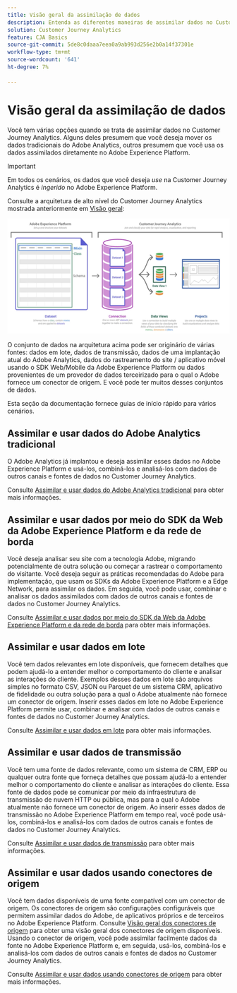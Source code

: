 ```yaml
---
title: Visão geral da assimilação de dados
description: Entenda as diferentes maneiras de assimilar dados no Customer Journey Analytics
solution: Customer Journey Analytics
feature: CJA Basics
source-git-commit: 5de8c0daaa7eea0a9ab993d256e2b0a14f37301e
workflow-type: tm+mt
source-wordcount: '641'
ht-degree: 7%

---
```



# Visão geral da assimilação de dados

Você tem várias opções quando se trata de assimilar dados no Customer Journey Analytics. Alguns deles presumem que você deseja mover os dados tradicionais do Adobe Analytics, outros presumem que você usa os dados assimilados diretamente no Adobe Experience Platform.

>[!IMPORTANT]
>
>Em todos os cenários, os dados que você deseja _use_ na Customer Journey Analytics é _ingerido_ no Adobe Experience Platform.


Consulte a arquitetura de alto nível do Customer Journey Analytics mostrada anteriormente em [Visão geral](https://experienceleague.adobe.com/docs/analytics-platform/using/cja-overview/cja-overview.html?lang=pt-BR):

![Customer Journey Analytics](./assets/cja-architecture.png)

O conjunto de dados na arquitetura acima pode ser originário de várias fontes: dados em lote, dados de transmissão, dados de uma implantação atual do Adobe Analytics, dados do rastreamento do site / aplicativo móvel usando o SDK Web/Mobile da Adobe Experience Platform ou dados provenientes de um provedor de dados terceirizado para o qual o Adobe fornece um conector de origem. E você pode ter muitos desses conjuntos de dados.

Esta seção da documentação fornece guias de início rápido para vários cenários.

## Assimilar e usar dados do Adobe Analytics tradicional

O Adobe Analytics já implantou e deseja assimilar esses dados no Adobe Experience Platform e usá-los, combiná-los e analisá-los com dados de outros canais e fontes de dados no Customer Journey Analytics.

Consulte [Assimilar e usar dados do Adobe Analytics tradicional](./analytics.md) para obter mais informações.

## Assimilar e usar dados por meio do SDK da Web da Adobe Experience Platform e da rede de borda

Você deseja analisar seu site com a tecnologia Adobe, migrando potencialmente de outra solução ou começar a rastrear o comportamento do visitante. Você deseja seguir as práticas recomendadas do Adobe para implementação, que usam os SDKs da Adobe Experience Platform e a Edge Network, para assimilar os dados. Em seguida, você pode usar, combinar e analisar os dados assimilados com dados de outros canais e fontes de dados no Customer Journey Analytics.

Consulte [Assimilar e usar dados por meio do SDK da Web da Adobe Experience Platform e da rede de borda](./aepwebsdk.md) para obter mais informações.

## Assimilar e usar dados em lote

Você tem dados relevantes em lote disponíveis, que fornecem detalhes que podem ajudá-lo a entender melhor o comportamento do cliente e analisar as interações do cliente. Exemplos desses dados em lote são arquivos simples no formato CSV, JSON ou Parquet de um sistema CRM, aplicativo de fidelidade ou outra solução para a qual o Adobe atualmente não fornece um conector de origem. Inserir esses dados em lote no Adobe Experience Platform permite usar, combinar e analisar com dados de outros canais e fontes de dados no Customer Journey Analytics.

Consulte [Assimilar e usar dados em lote](./batch.md) para obter mais informações.

## Assimilar e usar dados de transmissão

Você tem uma fonte de dados relevante, como um sistema de CRM, ERP ou qualquer outra fonte que forneça detalhes que possam ajudá-lo a entender melhor o comportamento do cliente e analisar as interações do cliente. Essa fonte de dados pode se comunicar por meio da infraestrutura de transmissão de nuvem HTTP ou pública, mas para a qual o Adobe atualmente não fornece um conector de origem. Ao inserir esses dados de transmissão no Adobe Experience Platform em tempo real, você pode usá-los, combiná-los e analisá-los com dados de outros canais e fontes de dados no Customer Journey Analytics.

Consulte [Assimilar e usar dados de transmissão](./streaming.md) para obter mais informações.

## Assimilar e usar dados usando conectores de origem

Você tem dados disponíveis de uma fonte compatível com um conector de origem. Os conectores de origem são configurações configuráveis que permitem assimilar dados do Adobe, de aplicativos próprios e de terceiros no Adobe Experience Platform. Consulte [Visão geral dos conectores de origem](https://experienceleague.adobe.com/docs/experience-platform/sources/home.html?lang=pt-BR) para obter uma visão geral dos conectores de origem disponíveis. Usando o conector de origem, você pode assimilar facilmente dados da fonte no Adobe Experience Platform e, em seguida, usá-los, combiná-los e analisá-los com dados de outros canais e fontes de dados no Customer Journey Analytics.

Consulte [Assimilar e usar dados usando conectores de origem](./sources.md) para obter mais informações.

